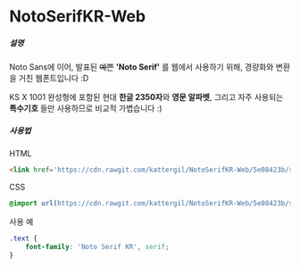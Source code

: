 # NotoSerifKR-Web
##### 설명
Noto Sans에 이어, 발표된 ~~예쁜~~ **'Noto Serif'** 를 웹에서 사용하기 위해, 경량화와 변환을 거친 웹폰트입니다 :D

KS X 1001 완성형에 포함된 현대 **한글 2350자**와 **영문 알파벳**, 그리고 자주 사용되는 **특수기호** 들만 사용하므로 비교적 가볍습니다 :)

##### 사용법

HTML

```html
<link href='https://cdn.rawgit.com/kattergil/NotoSerifKR-Web/5e08423b/stylesheet/NotoSerif-Web.css' rel='stylesheet' type='text/css'>
```

CSS

```css
@import url(https://cdn.rawgit.com/kattergil/NotoSerifKR-Web/5e08423b/stylesheet/NotoSerif-Web.css);
```

사용 예

```css
.text {
    font-family: 'Noto Serif KR', serif;
}
```

